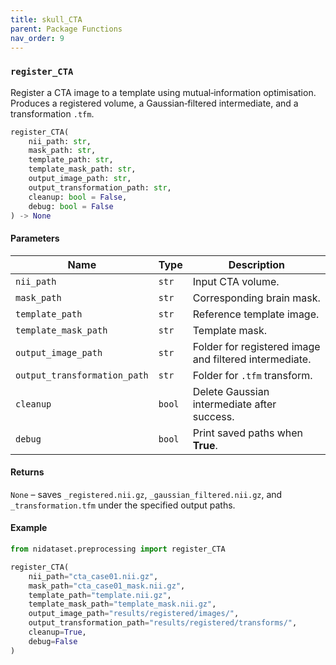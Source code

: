 ```yaml
---
title: skull_CTA
parent: Package Functions
nav_order: 9
---
```


### `register_CTA`

Register a CTA image to a template using mutual‑information optimisation. Produces a registered volume, a Gaussian‑filtered intermediate, and a transformation `.tfm`.

```python
register_CTA(
    nii_path: str,
    mask_path: str,
    template_path: str,
    template_mask_path: str,
    output_image_path: str,
    output_transformation_path: str,
    cleanup: bool = False,
    debug: bool = False
) -> None
```

#### Parameters

| Name                         | Type   | Description                                            |
| ---------------------------- | ------ | ------------------------------------------------------ |
| `nii_path`                   | `str`  | Input CTA volume.                                      |
| `mask_path`                  | `str`  | Corresponding brain mask.                              |
| `template_path`              | `str`  | Reference template image.                              |
| `template_mask_path`         | `str`  | Template mask.                                         |
| `output_image_path`          | `str`  | Folder for registered image and filtered intermediate. |
| `output_transformation_path` | `str`  | Folder for `.tfm` transform.                           |
| `cleanup`                    | `bool` | Delete Gaussian intermediate after success.            |
| `debug`                      | `bool` | Print saved paths when **True**.                       |

#### Returns

`None` – saves `_registered.nii.gz`, `_gaussian_filtered.nii.gz`, and `_transformation.tfm` under the specified output paths.

#### Example

```python
from nidataset.preprocessing import register_CTA

register_CTA(
    nii_path="cta_case01.nii.gz",
    mask_path="cta_case01_mask.nii.gz",
    template_path="template.nii.gz",
    template_mask_path="template_mask.nii.gz",
    output_image_path="results/registered/images/",
    output_transformation_path="results/registered/transforms/",
    cleanup=True,
    debug=False
)
```